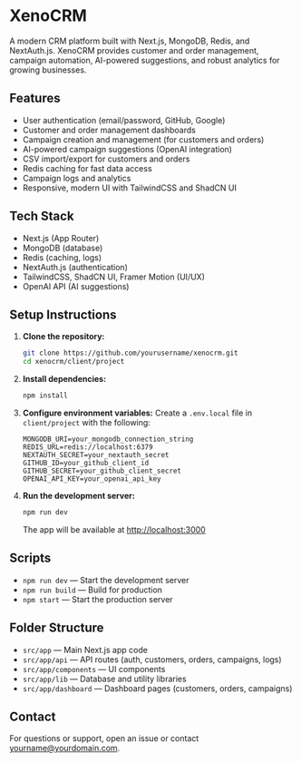 # XenoCRM

A modern CRM platform built with Next.js, MongoDB, Redis, and NextAuth.js. XenoCRM provides customer and order management, campaign automation, AI-powered suggestions, and robust analytics for growing businesses.

## Features
- User authentication (email/password, GitHub, Google)
- Customer and order management dashboards
- Campaign creation and management (for customers and orders)
- AI-powered campaign suggestions (OpenAI integration)
- CSV import/export for customers and orders
- Redis caching for fast data access
- Campaign logs and analytics
- Responsive, modern UI with TailwindCSS and ShadCN UI

## Tech Stack
- Next.js (App Router)
- MongoDB (database)
- Redis (caching, logs)
- NextAuth.js (authentication)
- TailwindCSS, ShadCN UI, Framer Motion (UI/UX)
- OpenAI API (AI suggestions)

## Setup Instructions

1. **Clone the repository:**
   ```bash
   git clone https://github.com/yourusername/xenocrm.git
   cd xenocrm/client/project
   ```

2. **Install dependencies:**
   ```bash
   npm install
   ```

3. **Configure environment variables:**
   Create a `.env.local` file in `client/project` with the following:
   ```env
   MONGODB_URI=your_mongodb_connection_string
   REDIS_URL=redis://localhost:6379
   NEXTAUTH_SECRET=your_nextauth_secret
   GITHUB_ID=your_github_client_id
   GITHUB_SECRET=your_github_client_secret
   OPENAI_API_KEY=your_openai_api_key
   ```

4. **Run the development server:**
   ```bash
   npm run dev
   ```
   The app will be available at [http://localhost:3000](http://localhost:3000)

## Scripts
- `npm run dev` — Start the development server
- `npm run build` — Build for production
- `npm start` — Start the production server

## Folder Structure
- `src/app` — Main Next.js app code
- `src/app/api` — API routes (auth, customers, orders, campaigns, logs)
- `src/app/components` — UI components
- `src/app/lib` — Database and utility libraries
- `src/app/dashboard` — Dashboard pages (customers, orders, campaigns)

## Contact
For questions or support, open an issue or contact [yourname@yourdomain.com](mailto:kartikeyavats04@gmail.com).
